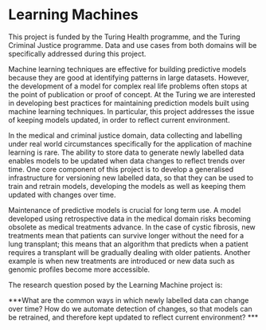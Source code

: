 
Learning Machines
===

This project is funded by the Turing Health programme, and the Turing Criminal Justice programme. Data and use cases from both domains will be specifically addressed during this project. 

Machine learning techniques are effective for building predictive models because they are good at identifying patterns in large datasets. However, the development of a model for complex real life problems often stops at the point of publication or proof of concept. At the Turing we are interested in developing best practices for maintaining prediction models built using machine learning techniques. In particular, this project addresses the issue of keeping models updated, in order to reflect current environment.

In the medical and criminal justice domain, data collecting and labelling under real world circumstances specifically for the application of machine learning is rare. The ability to store data to generate newly labelled data enables models to be updated when data changes to reflect trends over time. One core component of this project is to develop a generalised infrastructure for versioning new labelled data, so that they can be used to train and retrain models, developing the models as well as keeping them updated with changes over time.

Maintenance of predictive models is crucial for long term use. A model developed using retrospective data in the medical domain risks becoming obsolete as medical treatments advance. In the case of cystic fibrosis, new treatments mean that patients can survive longer without the need for a lung transplant; this means that an algorithm that predicts when a patient requires a transplant will be gradually dealing with older patients. Another example is when new treatments are introduced or new data such as genomic profiles become more accessible.

The research question posed by the Learning Machine project is: 

***What are the common ways in which newly labelled data can change over time? How do we automate detection of changes, so that models can be retrained, and therefore kept updated to reflect current environment? *** 

